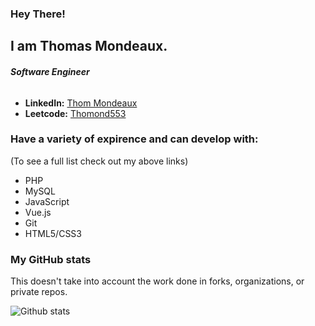 ### Hey There! 

## I am Thomas  Mondeaux.

###### ***Software Engineer*** 

* **LinkedIn:** [Thom Mondeaux](https://www.linkedin.com/in/thom-m-84814419b/)
* **Leetcode:** [Thomond553](https://leetcode.com/Thommond553/)

### Have a variety of expirence and can develop with:
(To see a full list check out my above links)

* PHP
* MySQL
* JavaScript
* Vue.js
* Git
* HTML5/CSS3


### My GitHub stats

This doesn't take into account the work done in forks, organizations, or private repos.

![Github stats](https://github-readme-stats.vercel.app/api?username=Thommond&show_icons=true)



